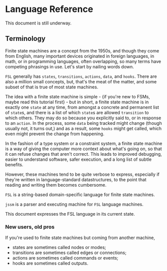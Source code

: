 # Language Reference

This document is still underway.



## Terminology

Finite state machines are a concept from the 1950s, and though they come from
English, many important devices originated in foreign languages, in math, or in
programming languages, often overlapping, so many terms have competing phrasings
in use.  Let's start by nailing words down.

`FSL` generally has `states`, `transitions`, `actions`, `data`, and `hooks`.
There are also a million small concepts, but, that's the meat of the matter, and
some subset of that is true of most state machines.

The idea with a finite state machine is simple - {if you're new to FSMs, maybe
read this tutorial first} - but in short, a finite state machine is in exactly
one `state` at any time, from amongst a concrete and permanent list of `state`s,
and there is a list of which `state`s are allowed `transition` to which others.
They may do so because you explicitly said to, or in response to an `action`.
In the process, some `data` being tracked might change (though usually not, it
turns out,) and as a result, some `hooks` might get called, which even might
prevent the change from happening.

In the fashion of a type system or a constraint system, a finite state machine
is a way of giving the computer more context about what's going on, so that it
can refuse changes that aren't correct.  This leads to improved debugging,
easier to understand software, safer execution, and a long list of subtle
benefits.

However, these machines tend to be quite verbose to express, especially if
they're written in language-standard datastructures, to the point that reading
and writing them becomes cumbersome.

`FSL` is a string-based domain-specific language for finite state machines.

`jssm` is a parser and executing machine for `FSL` language machines.

This document expresses the FSL language in its current state.

<aside>

### New users, old pros

If you're used to finite state machines but coming from another machine,

* states are sometimes called nodes or modes;
* transitions are sometimes called edges or connections;
* actions are sometimes called commands or events;
* hooks are sometimes called outputs.

<aside>

